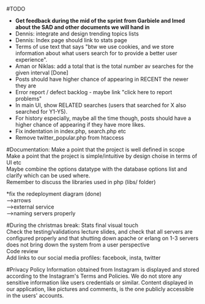 #TODO

- <b>Get feedback during the mid of the sprint from Garbiele and Imed about the SAD and other documents we will hand in</b><br />
- Dennis: integrate and design trending topics lists<br />
- Dennis: Index page should link to stats page
- Terms of use text that says "btw we use cookies, and we store information about what users search for to provide a better user experience".<br />
- Aman or Niklas: add a total that is the total number av searches for the given interval [Done]<br />
- Posts should have higher chance of appearing in RECENT the newer they are<br />
- Error report / defect backlog - maybe link "click here to report problems"<br />
- In main UI, show RELATED searches (users that searched for X also searched for Y1-Y5).<br />
- For history especially, maybe all the time though, posts should have a higher chance of appearing if they have more likes.<br />
- Fix indentation in index.php, search.php etc
- Remove twitter_popular.php from htaccess

#Documentation:
Make a point that the project is well defined in scope<br />
Make a point that the project is simple/intuitive by design choise in terms of UI etc<br />
Maybe combine the options datatype with the database options list and clarify which can be used where.<br />
Remember to discuss the libraries used in php (libs/ folder)<br />

*fix the redeployment diagram (done)<br /> 
-->arrows<br /> 
-->external service<br />
-->naming servers properly <br />

#During the christmas break:
Stats final visual touch<br />
Check the testing/validations lecture slides, and check that all servers are configured properly and that shutting down apache or erlang on 1-3 servers does not bring down the system from a user perspective<br />
Code review <br/>
Add links to our social media profiles: facebook, insta, twitter<br />

#Privacy Policy
Information obtained from Instagram is displayed and stored according to the Instagram's Terms and Policies. We do not store any sensitive information like users credentials or similar. Content displayed in our application, like pictures and comments, is the one publicly accessible in the users' accounts.  



